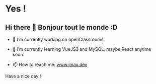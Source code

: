 # Yes !

## Hi there 👋  Bonjour tout le monde :D


<!--
**jmcob/jmcob** is a ✨ _special_ ✨ repository because its `README.md` (this file) appears on your GitHub profile.

Here are some ideas to get you started:
-->


- 🔭 I’m currently working on openClassrooms

- 🌱 I’m currently learning VueJS3 and MySQL, maybe React anytime soon.

- 📫 How to reach me: www.jmax.dev

Have a nice day !


